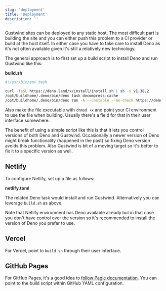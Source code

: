 ```yaml
---
slug: 'deployment'
title: 'Deployment'
description: ''
---
```

Gustwind sites can be deployed to any static host. The most difficult part is building the site and you can either push this problem to a CI provider or build at the host itself. In either case you have to take care to install Deno as it's not often available given it's still a relatively new technology.

The general approach is to first set up a build script to install Deno and run Gustwind like this:

**build.sh**

```bash
#!/usr/bin/env bash

curl -fsSL https://deno.land/x/install/install.sh | sh -s v1.38.2
/opt/buildhome/.deno/bin/deno task decompress:cache
/opt/buildhome/.deno/bin/deno run -A --unstable --no-check https://deno.land/x/gustwind@v0.56.0/gustwind-cli/mod.ts -b -t cpuMax -o ./build
```

Also make the file executable with `chmod +x` and point your CI environment to use the file when building. Usually there's a field for that in their user interface somewhere.

The benefit of using a simple script like this is that it lets you control versions of both Deno and Gustwind. Occasionally a newer version of Deno might break functionality (happened in the past) so fixing Deno version avoids this problem. Also Gustwind is bit of a moving target so it's better to fix it to a specific version as well.

## Netlify

To configure Netlify, set up a file as follows:

**netlify.toml**

[<file>](netlify.toml)

The related Deno task would install and run Gustwind. Alternatively you can leverage `build.sh` as above.

Note that Netlify environment has Deno available already but in that case you don't have control over the version so it's recommended to install the version of Deno you prefer to use.

## Vercel

For Vercel, point to `build.sh` through their user interface.

## GitHub Pages

For GitHub Pages, it's a good idea to [follow Pagic documentation](https://pagic.org/docs/deployment.html). You can point to the build script within GitHub YAML configuration.
